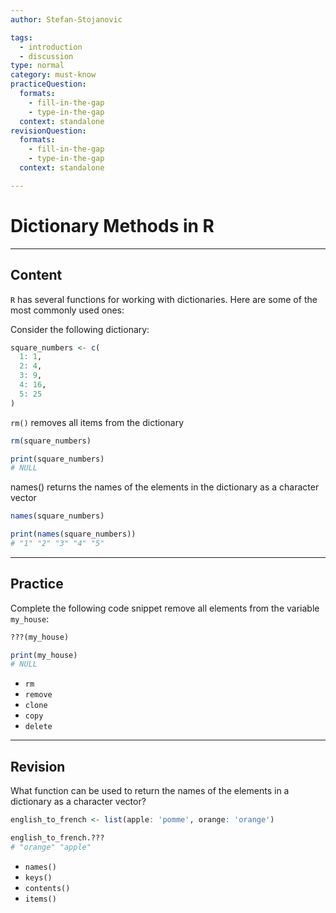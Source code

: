 ```yaml
---
author: Stefan-Stojanovic

tags:
  - introduction
  - discussion
type: normal
category: must-know
practiceQuestion:
  formats:
    - fill-in-the-gap
    - type-in-the-gap
  context: standalone
revisionQuestion:
  formats:
    - fill-in-the-gap
    - type-in-the-gap
  context: standalone

---
```


# Dictionary Methods in R

---

## Content

`R` has several functions for working with dictionaries. Here are some of the most commonly used ones:

Consider the following dictionary:
```r
square_numbers <- c(
  1: 1,
  2: 4,
  3: 9, 
  4: 16, 
  5: 25
)
```

`rm()` removes all items from the dictionary
```r
rm(square_numbers)

print(square_numbers)
# NULL
```

names() returns the names of the elements in the dictionary as a character vector

```r
names(square_numbers)

print(names(square_numbers))
# "1" "2" "3" "4" "5"
```

---
## Practice

Complete the following code snippet remove all elements from the variable `my_house`:

```r
???(my_house)

print(my_house)
# NULL
```

- `rm`
- `remove`
- `clone`
- `copy`
- `delete`

---
## Revision

What function can be used to return the names of the elements in a dictionary as a character vector?

```r
english_to_french <- list(apple: 'pomme', orange: 'orange')

english_to_french.???
# "orange" "apple"
```

- `names()`
- `keys()`
- `contents()`
- `items()`